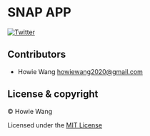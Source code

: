 # SNAP APP

 <a href="https://twitter.com/TcNobo">
    <img alt="Twitter" src="https://img.shields.io/twitter/follow/howiework?label=Follow%20%40howiework&logo=Twitter&style=flat-square"></a>

## Contributors

- Howie Wang <howiewang2020@gmail.com>

## License & copyright

© Howie Wang

Licensed under the [MIT License](LICENSE)
